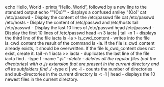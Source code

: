 
echo Hello, World - prints “Hello, World”, followed by a new line to the standard output
echo "\"(Ôo)'" - displays a confused smiley "(Ôo)'
cat /etc/passwd - Display the content of the /etc/passwd file
cat /etc/passwd /etc/hosts - Display the content of /etc/passwd and /etc/hosts
tail /etc/passwd - Display the last 10 lines of /etc/passwd
head /etc/passwd - Display the first 10 lines of /etc/passwd
head -n 3 iacta | tail -n 1 -  displays the third line of the file iacta
ls -la > ls_cwd_content - writes into the file ls_cwd_content the result of the command ls -la. If the file ls_cwd_content already exists, it should be overwritten. If the file ls_cwd_content does not exist, create it.
tail -n 1 iacta >> iacta - duplicates the last line of the file iacta
find . -type f -name "*.js" -delete - deletes all the regular files (not the directories) with a .js extension that are present in the current directory and all its subfolders
find ./* -type d | wc -l - counts the number of directories and sub-directories in the current directory
ls -t -1 | head - displays the 10 newest files in the current directory.

